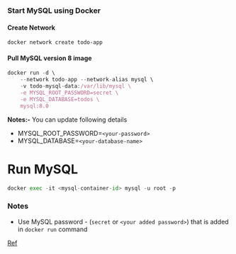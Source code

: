 
### Start MySQL using Docker

#### Create Network
```
docker network create todo-app
```

#### Pull MySQL version 8 image
```javascript
docker run -d \
    --network todo-app --network-alias mysql \
    -v todo-mysql-data:/var/lib/mysql \
    -e MYSQL_ROOT_PASSWORD=secret \
    -e MYSQL_DATABASE=todos \
    mysql:8.0
```
**Notes:-** You can update following details 
- MYSQL_ROOT_PASSWORD=`<your-password>` 
- MYSQL_DATABASE=`<your-database-name>`

# Run MySQL 
```python
docker exec -it <mysql-container-id> mysql -u root -p
```

### Notes
- Use MySQL password - (`secret` or `<your added password>`) that is added in `docker run` command

[Ref](https://docs.docker.com/get-started/07_multi_container/)